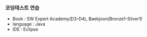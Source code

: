 ### 코딩테스트 연습
- Book      : SW Expert Academy(D3-D4), Baekjoon(Bronze1-Silver1)
- language  : Java
- IDE       : Eclipse
